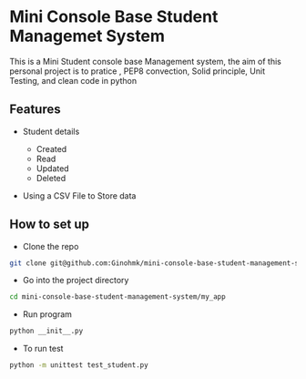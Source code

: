 # Mini Console Base Student Managemet System

This is a Mini Student console base Management system, the aim of this personal project is to pratice , PEP8 convection, Solid principle, Unit Testing, and clean code in python

## Features

- Student details

  - Created
  - Read
  - Updated
  - Deleted

- Using a CSV File to Store data

## How to set up

- Clone the repo

```bash
git clone git@github.com:Ginohmk/mini-console-base-student-management-system.git
```

- Go into the project directory

```bash
cd mini-console-base-student-management-system/my_app
```

- Run program

```bash
python __init__.py
```

- To run test

```bash
python -m unittest test_student.py
```
